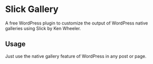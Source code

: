# Slick Gallery

A free WordPress plugin to customize the output of WordPress native galleries using Slick by Ken Wheeler.

## Usage

Just use the native gallery feature of WordPress in any post or page.